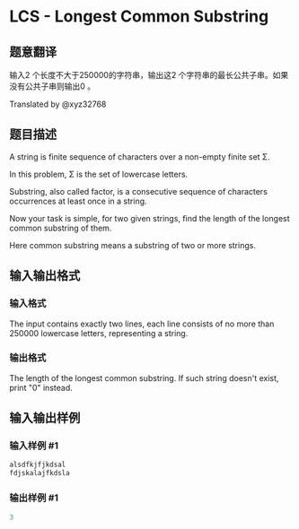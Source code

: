# LCS - Longest Common Substring

## 题意翻译

输入2 个长度不大于250000的字符串，输出这2 个字符串的最长公共子串。如果没有公共子串则输出0 。

Translated by @xyz32768 

## 题目描述

A string is finite sequence of characters over a non-empty finite set Σ.

In this problem, Σ is the set of lowercase letters.

Substring, also called factor, is a consecutive sequence of characters occurrences at least once in a string.

Now your task is simple, for two given strings, find the length of the longest common substring of them.

Here common substring means a substring of two or more strings.

## 输入输出格式

### 输入格式

The input contains exactly two lines, each line consists of no more than 250000 lowercase letters, representing a string.

### 输出格式

The length of the longest common substring. If such string doesn't exist, print "0" instead.

## 输入输出样例

### 输入样例 #1

```cpp
alsdfkjfjkdsal
fdjskalajfkdsla
```


### 输出样例 #1

```cpp
3
```


